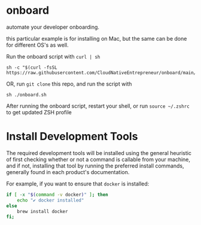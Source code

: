 # onboard

automate your developer onboarding.

this particular example is for installing on Mac, but the same can be done for different OS's as well.

Run the onboard script with `curl | sh`

```
sh -c "$(curl -fsSL https://raw.githubusercontent.com/CloudNativeEntrepreneur/onboard/main/onboard.sh)"
```

OR, run `git clone` this repo, and run the script with

```
sh ./onboard.sh
```

After running the onboard script, restart your shell, or run `source ~/.zshrc` to get updated ZSH profile

# Install Development Tools

The required development tools will be installed using the general heuristic of first checking whether or not a command is callable from your machine, and if not, installing that tool by running the preferred install commands, generally found in each product's documentation.

For example, if you want to ensure that `docker` is installed:

```sh
if [ -x "$(command -v docker)" ]; then
    echo "✔️ docker installed"
else
    brew install docker
fi;
```
